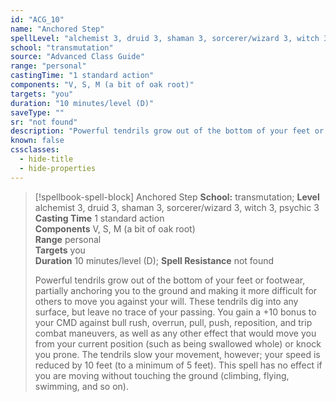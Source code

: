 ```yaml
---
id: "ACG_10"
name: "Anchored Step"
spellLevel: "alchemist 3, druid 3, shaman 3, sorcerer/wizard 3, witch 3, psychic 3"
school: "transmutation"
source: "Advanced Class Guide"
range: "personal"
castingTime: "1 standard action"
components: "V, S, M (a bit of oak root)"
targets: "you"
duration: "10 minutes/level (D)"
saveType: ""
sr: "not found"
description: "Powerful tendrils grow out of the bottom of your feet or footwear, partially anchoring you to the ground and making it more difficult for others to move you against your will.  These tendrils dig into any surface, but leave no trace of your passing. You gain a +10 bonus to your CMD against bull rush, overrun, pull, push, reposition, and trip combat maneuvers, as well as any other effect that would move you from your current position (such as being swallowed whole) or knock you prone. The tendrils slow your movement, however; your speed is reduced by 10 feet (to a minimum of 5 feet). This spell has no effect if you are moving without touching the ground (climbing, flying, swimming, and so on)."
known: false
cssclasses:
  - hide-title
  - hide-properties
---
```


> [!spellbook-spell-block] Anchored Step
> **School:** transmutation; **Level** alchemist 3, druid 3, shaman 3, sorcerer/wizard 3, witch 3, psychic 3
> **Casting Time** 1 standard action  
> **Components** V, S, M (a bit of oak root)  
> **Range** personal  
> **Targets** you  
> **Duration** 10 minutes/level (D); **Spell Resistance** not found
> 
> Powerful tendrils grow out of the bottom of your feet or footwear, partially anchoring you to the ground and making it more difficult for others to move you against your will.  These tendrils dig into any surface, but leave no trace of your passing. You gain a +10 bonus to your CMD against bull rush, overrun, pull, push, reposition, and trip combat maneuvers, as well as any other effect that would move you from your current position (such as being swallowed whole) or knock you prone. The tendrils slow your movement, however; your speed is reduced by 10 feet (to a minimum of 5 feet). This spell has no effect if you are moving without touching the ground (climbing, flying, swimming, and so on).